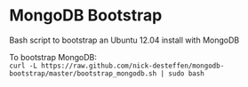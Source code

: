 MongoDB Bootstrap
=================

Bash script to bootstrap an Ubuntu 12.04 install with MongoDB

To bootstrap MongoDB:  
`curl -L https://raw.github.com/nick-desteffen/mongodb-bootstrap/master/bootstrap_mongodb.sh | sudo bash`
